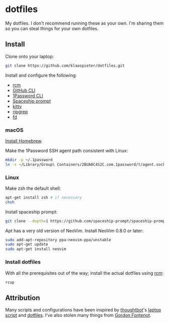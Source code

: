 dotfiles
========

My dotfiles. I don't recommend running these as your own. I'm sharing them so you can steal things for your own dotfiles.

Install
-------

Clone onto your laptop:

```sh
git clone https://github.com/klaaspieter/dotfiles.git
```

Install and configure the following:

- [rcm]
- [GitHub CLI]
- [1Password CLI]
- [Spaceship prompt]
- [kitty]
- [ripgrep]
- [fd]

### macOS

[Install Homebrew][Install Homebrew].

Make the 1Password SSH agent path consistent with Linux:

```sh
mkdir -p ~/.1password
ln -s ~/Library/Group\ Containers/2BUA8C4S2C.com.1password/t/agent.sock ~/.1password/agent.sock
```

### Linux

Make zsh the default shell:

```sh
apt-get install zsh # if necessary
chsh
```

Install spaceship prompt:

```sh
git clone --depth=1 https://github.com/spaceship-prompt/spaceship-prompt.git $HOME/.local/state/zsh/spaceship
```

Apt has a very old version of NeoVim. Install NeoVim 0.8.0 or later:

```sh
sudo add-apt-repository ppa:neovim-ppa/unstable
sudo apt-get update
sudo apt-get install neovim
```

### Install dotfiles

With all the prerequisites out of the way; install the actual dotfiles using [rcm]:

```sh
rcup
```

Attribution
----------
Many scripts and configurations have been inspired by [thoughtbot]'s [laptop script][thoughtbot laptop repo] and [dotfiles][thoughtbot dotfiles repo]. I've also stolen many things from [Gordon Fontenot][Gordon's dotfiles].

[Install Homebrew]: https://docs.brew.sh/Installation
[GitHub CLI]: https://cli.github.com
[1Password CLI]: https://developer.1password.com/docs/cli
[Spaceship prompt]: https://spaceship-prompt.sh
[kitty]: https://sw.kovidgoyal.net/kitty/binary/
[ripgrep]: https://github.com/BurntSushi/ripgrep
[fd]: https://github.com/sharkdp/fd

[thoughtbot]: https://thoughtbot.com
[thoughtbot laptop repo]: https://github.com/thoughtbot/laptop
[thoughtbot dotfiles repo]: https://github.com/thoughtbot/dotfiles
[Gordon's dotfiles]: https://github.com/gfontenot/dotfiles
[rcm]: https://github.com/thoughtbot/rcm

